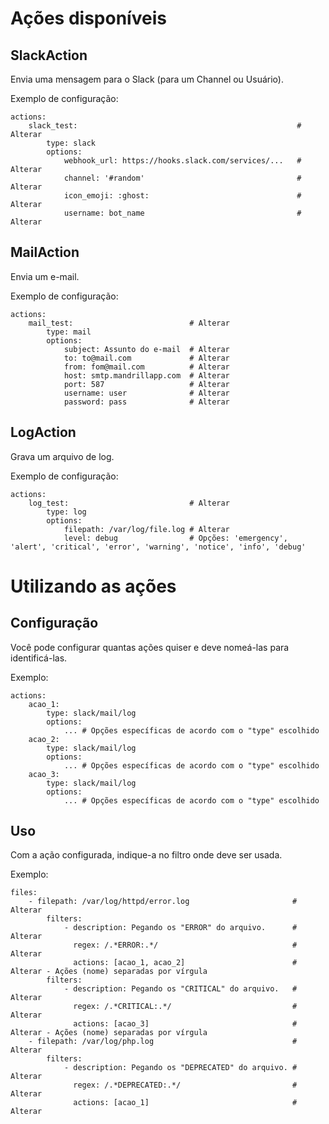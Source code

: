 # Ações disponíveis

## SlackAction

Envia uma mensagem para o Slack (para um Channel ou Usuário).

Exemplo de configuração:

```
actions:
    slack_test:                                                 # Alterar
        type: slack
        options:
            webhook_url: https://hooks.slack.com/services/...   # Alterar
            channel: '#random'                                  # Alterar
            icon_emoji: :ghost:                                 # Alterar
            username: bot_name                                  # Alterar
```

## MailAction

Envia um e-mail.

Exemplo de configuração:

```
actions:
    mail_test:                          # Alterar
        type: mail
        options:
            subject: Assunto do e-mail  # Alterar
            to: to@mail.com             # Alterar
            from: fom@mail.com          # Alterar
            host: smtp.mandrillapp.com  # Alterar
            port: 587                   # Alterar
            username: user              # Alterar
            password: pass              # Alterar
```

## LogAction

Grava um arquivo de log.

Exemplo de configuração:

```
actions:
    log_test:                           # Alterar
        type: log 
        options:
            filepath: /var/log/file.log # Alterar
            level: debug                # Opções: 'emergency', 'alert', 'critical', 'error', 'warning', 'notice', 'info', 'debug'
```

# Utilizando as ações

## Configuração

Você pode configurar quantas ações quiser e deve nomeá-las para identificá-las.

Exemplo:

```
actions:
    acao_1:
        type: slack/mail/log
        options:
            ... # Opções específicas de acordo com o "type" escolhido
    acao_2:
        type: slack/mail/log
        options:
            ... # Opções específicas de acordo com o "type" escolhido
    acao_3:
        type: slack/mail/log
        options:
            ... # Opções específicas de acordo com o "type" escolhido
```

## Uso

Com a ação configurada, indique-a no filtro onde deve ser usada.

Exemplo:

```
files:
    - filepath: /var/log/httpd/error.log                       # Alterar
        filters:
            - description: Pegando os "ERROR" do arquivo.      # Alterar
              regex: /.*ERROR:.*/                              # Alterar
              actions: [acao_1, acao_2]                        # Alterar - Ações (nome) separadas por vírgula
        filters:
            - description: Pegando os "CRITICAL" do arquivo.   # Alterar
              regex: /.*CRITICAL:.*/                           # Alterar
              actions: [acao_3]                                # Alterar - Ações (nome) separadas por vírgula
    - filepath: /var/log/php.log                               # Alterar
        filters:
            - description: Pegando os "DEPRECATED" do arquivo. # Alterar
              regex: /.*DEPRECATED:.*/                         # Alterar
              actions: [acao_1]                                # Alterar
```